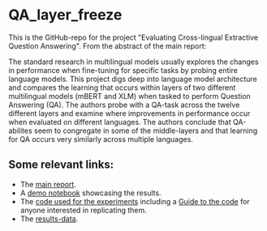 # QA_layer_freeze

This is the GitHub-repo for the project "Evaluating Cross-lingual Extractive Question Answering". From the abstract of the main report:

The standard research in multilingual models usually explores the changes in performance when fine-tuning for specific tasks by probing entire language models. This project digs deep into language model architecture and compares the learning that occurs within layers of two different multilingual models (mBERT and XLM) when tasked to perform Question Answering (QA). The authors probe with a QA-task across the twelve different layers and examine where improvements in performance occur when evaluated on different languages. The authors conclude that QA-abilites seem to congregate in some of the middle-layers and that learning for QA occurs very similarly across multiple languages.

## Some relevant links: 
- The [main report](https://github.com/jakobwes/QA_layer_freeze/blob/main/report.pdf).
- A [demo notebook](https://github.com/jakobwes/QA_layer_freeze/blob/main/demo_notebook.ipynb) showcasing the results.
- The [code used for the experiments](https://github.com/jakobwes/QA_layer_freeze/tree/main/experiment_code) including a [Guide to the code](https://github.com/jakobwes/QA_layer_freeze/blob/main/experiment_code/Guide%20to%20the%20code.md) for anyone interested in replicating them.
- The [results-data](https://github.com/jakobwes/QA_layer_freeze/tree/main/results).

